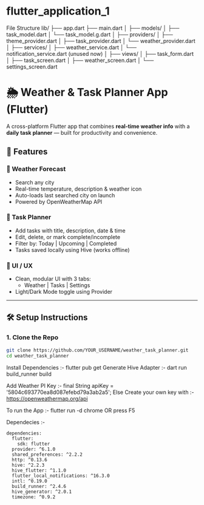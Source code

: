 # flutter_application_1

File Structure 
lib/
├── app.dart
├── main.dart
│
├── models/
│   ├── task_model.dart
│   └── task_model.g.dart
│
├── providers/
│   ├── theme_provider.dart
│   ├── task_provider.dart
│   └── weather_provider.dart
│
├── services/
│   ├── weather_service.dart
│   └── notification_service.dart (unused now)
│
├── views/
│   ├── task_form.dart
│   ├── task_screen.dart
│   ├── weather_screen.dart
│   └── settings_screen.dart



# 🌦️ Weather & Task Planner App (Flutter)

A cross-platform Flutter app that combines **real-time weather info** with a **daily task planner** — built for productivity and convenience.

## 🚀 Features

### 🔸 Weather Forecast
- Search any city
- Real-time temperature, description & weather icon
- Auto-loads last searched city on launch
- Powered by OpenWeatherMap API

### 🔸 Task Planner
- Add tasks with title, description, date & time
- Edit, delete, or mark complete/incomplete
- Filter by: Today | Upcoming | Completed
- Tasks saved locally using Hive (works offline)

### 🔸 UI / UX
- Clean, modular UI with 3 tabs:
  - Weather | Tasks | Settings
- Light/Dark Mode toggle using Provider

---

## 🛠️ Setup Instructions

### 1. Clone the Repo
```bash
git clone https://github.com/YOUR_USERNAME/weather_task_planner.git
cd weather_task_planner
```

Install Dependencies :- flutter pub get
Generate Hive Adapter :- dart run build_runner build

Add Weather PI Key :- final String apiKey = '5804c693770ea8d087efebd79a3ab2a5';
Else Create your own key with :- https://openweathermap.org/api

To run the App :- flutter run -d chrome  OR   press F5 

Dependecies :- 
```
dependencies:
  flutter:
    sdk: flutter
  provider: ^6.1.0
  shared_preferences: ^2.2.2
  http: ^0.13.6
  hive: ^2.2.3
  hive_flutter: ^1.1.0
  flutter_local_notifications: ^16.3.0
  intl: ^0.19.0
  build_runner: ^2.4.6
  hive_generator: ^2.0.1
  timezone: ^0.9.2
```



